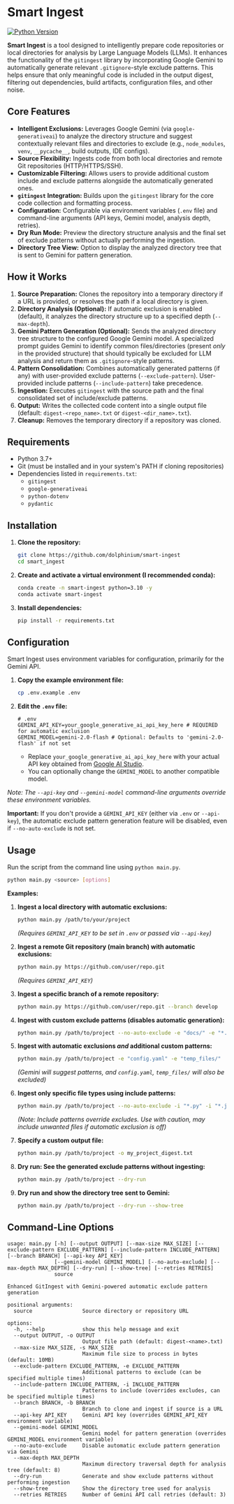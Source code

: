 # Smart Ingest

[![Python Version](https://img.shields.io/badge/python-3.8+-blue.svg)](https://www.python.org/downloads/)

**Smart Ingest** is a tool designed to intelligently prepare code repositories or local directories for analysis by Large Language Models (LLMs). It enhances the functionality of the `gitingest` library by incorporating Google Gemini to automatically generate relevant `.gitignore`-style exclude patterns. This helps ensure that only meaningful code is included in the output digest, filtering out dependencies, build artifacts, configuration files, and other noise.

## Core Features

*   **Intelligent Exclusions:** Leverages Google Gemini (via `google-generativeai`) to analyze the directory structure and suggest contextually relevant files and directories to exclude (e.g., `node_modules`, `venv`, `__pycache__`, build outputs, IDE configs).
*   **Source Flexibility:** Ingests code from both local directories and remote Git repositories (HTTP/HTTPS/SSH).
*   **Customizable Filtering:** Allows users to provide additional custom include and exclude patterns alongside the automatically generated ones.
*   **`gitingest` Integration:** Builds upon the `gitingest` library for the core code collection and formatting process.
*   **Configuration:** Configurable via environment variables (`.env` file) and command-line arguments (API keys, Gemini model, analysis depth, retries).
*   **Dry Run Mode:** Preview the directory structure analysis and the final set of exclude patterns without actually performing the ingestion.
*   **Directory Tree View:** Option to display the analyzed directory tree that is sent to Gemini for pattern generation.

## How it Works

1.  **Source Preparation:** Clones the repository into a temporary directory if a URL is provided, or resolves the path if a local directory is given.
2.  **Directory Analysis (Optional):** If automatic exclusion is enabled (default), it analyzes the directory structure up to a specified depth (`--max-depth`).
3.  **Gemini Pattern Generation (Optional):** Sends the analyzed directory tree structure to the configured Google Gemini model. A specialized prompt guides Gemini to identify common files/directories (present *only* in the provided structure) that should typically be excluded for LLM analysis and return them as `.gitignore`-style patterns.
4.  **Pattern Consolidation:** Combines automatically generated patterns (if any) with user-provided exclude patterns (`--exclude-pattern`). User-provided include patterns (`--include-pattern`) take precedence.
5.  **Ingestion:** Executes `gitingest` with the source path and the final consolidated set of include/exclude patterns.
6.  **Output:** Writes the collected code content into a single output file (default: `digest-<repo_name>.txt` or `digest-<dir_name>.txt`).
7.  **Cleanup:** Removes the temporary directory if a repository was cloned.

## Requirements

*   Python 3.7+
*   Git (must be installed and in your system's PATH if cloning repositories)
*   Dependencies listed in `requirements.txt`:
    *   `gitingest`
    *   `google-generativeai`
    *   `python-dotenv`
    *   `pydantic`

## Installation

1.  **Clone the repository:**
    ```bash
    git clone https://github.com/dolphinium/smart-ingest
    cd smart_ingest
    ```
2.  **Create and activate a virtual environment (I recommended conda):**
    ```bash
    conda create -n smart-ingest python=3.10 -y 
    conda activate smart-ingest
    ```
3.  **Install dependencies:**
    ```bash
    pip install -r requirements.txt
    ```

## Configuration

Smart Ingest uses environment variables for configuration, primarily for the Gemini API.

1.  **Copy the example environment file:**
    ```bash
    cp .env.example .env
    ```
2.  **Edit the `.env` file:**
    ```dotenv
    # .env
    GEMINI_API_KEY=your_google_generative_ai_api_key_here # REQUIRED for automatic exclusion
    GEMINI_MODEL=gemini-2.0-flash # Optional: Defaults to 'gemini-2.0-flash' if not set
    ```
    *   Replace `your_google_generative_ai_api_key_here` with your actual API key obtained from [Google AI Studio](https://aistudio.google.com/app/apikey).
    *   You can optionally change the `GEMINI_MODEL` to another compatible model.

*Note: The `--api-key` and `--gemini-model` command-line arguments override these environment variables.*

**Important:** If you don't provide a `GEMINI_API_KEY` (either via `.env` or `--api-key`), the automatic exclude pattern generation feature will be disabled, even if `--no-auto-exclude` is not set.

## Usage

Run the script from the command line using `python main.py`.

```bash
python main.py <source> [options]
```

**Examples:**

1.  **Ingest a local directory with automatic exclusions:**
    ```bash
    python main.py /path/to/your/project
    ```
    *(Requires `GEMINI_API_KEY` to be set in `.env` or passed via `--api-key`)*

2.  **Ingest a remote Git repository (main branch) with automatic exclusions:**
    ```bash
    python main.py https://github.com/user/repo.git
    ```
    *(Requires `GEMINI_API_KEY`)*

3.  **Ingest a specific branch of a remote repository:**
    ```bash
    python main.py https://github.com/user/repo.git --branch develop
    ```

4.  **Ingest with custom exclude patterns (disables automatic generation):**
    ```bash
    python main.py /path/to/project --no-auto-exclude -e "docs/" -e "*.log"
    ```

5.  **Ingest with automatic exclusions *and* additional custom patterns:**
    ```bash
    python main.py /path/to/project -e "config.yaml" -e "temp_files/"
    ```
    *(Gemini will suggest patterns, and `config.yaml`, `temp_files/` will also be excluded)*

6.  **Ingest only specific file types using include patterns:**
    ```bash
    python main.py /path/to/project --no-auto-exclude -i "*.py" -i "*.js"
    ```
    *(Note: Include patterns override excludes. Use with caution, may include unwanted files if automatic exclusion is off)*

7.  **Specify a custom output file:**
    ```bash
    python main.py /path/to/project -o my_project_digest.txt
    ```

8.  **Dry run: See the generated exclude patterns without ingesting:**
    ```bash
    python main.py /path/to/project --dry-run
    ```

9.  **Dry run and show the directory tree sent to Gemini:**
    ```bash
    python main.py /path/to/project --dry-run --show-tree
    ```

## Command-Line Options

```
usage: main.py [-h] [--output OUTPUT] [--max-size MAX_SIZE] [--exclude-pattern EXCLUDE_PATTERN] [--include-pattern INCLUDE_PATTERN] [--branch BRANCH] [--api-key API_KEY]
               [--gemini-model GEMINI_MODEL] [--no-auto-exclude] [--max-depth MAX_DEPTH] [--dry-run] [--show-tree] [--retries RETRIES]
               source

Enhanced GitIngest with Gemini-powered automatic exclude pattern generation

positional arguments:
  source                Source directory or repository URL

options:
  -h, --help            show this help message and exit
  --output OUTPUT, -o OUTPUT
                        Output file path (default: digest-<name>.txt)
  --max-size MAX_SIZE, -s MAX_SIZE
                        Maximum file size to process in bytes (default: 10MB)
  --exclude-pattern EXCLUDE_PATTERN, -e EXCLUDE_PATTERN
                        Additional patterns to exclude (can be specified multiple times)
  --include-pattern INCLUDE_PATTERN, -i INCLUDE_PATTERN
                        Patterns to include (overrides excludes, can be specified multiple times)
  --branch BRANCH, -b BRANCH
                        Branch to clone and ingest if source is a URL
  --api-key API_KEY     Gemini API key (overrides GEMINI_API_KEY environment variable)
  --gemini-model GEMINI_MODEL
                        Gemini model for pattern generation (overrides GEMINI_MODEL environment variable)
  --no-auto-exclude     Disable automatic exclude pattern generation via Gemini
  --max-depth MAX_DEPTH
                        Maximum directory traversal depth for analysis tree (default: 8)
  --dry-run             Generate and show exclude patterns without performing ingestion
  --show-tree           Show the directory tree used for analysis
  --retries RETRIES     Number of Gemini API call retries (default: 3)
```


